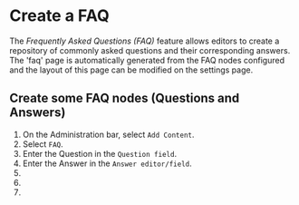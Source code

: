 # Create a FAQ
The *Frequently Asked Questions (FAQ)* feature allows editors to create a repository of commonly asked questions and their corresponding answers. The 'faq' page is automatically generated from the FAQ nodes configured and the layout of this page can be modified on the settings page.

## Create some FAQ nodes (Questions and Answers)
1. On the Administration bar, select `Add Content`.
2. Select `FAQ`.
3. Enter the Question in the `Question field`.
4. Enter the Answer in the `Answer editor/field`.
5.
6.
7.
